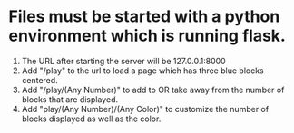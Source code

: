# Files must be started with a python environment which is running flask.

1. The URL after starting the server will be 127.0.0.1:8000
2. Add "/play" to the url to load a page which has three blue blocks centered.
3. Add "/play/(Any Number)" to add to OR take away from the number of blocks that are displayed.
4. Add "play/(Any Number)/(Any Color)" to customize the number of blocks displayed as well as the color.
